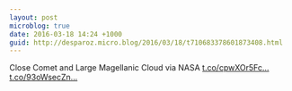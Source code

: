 ```yaml
---
layout: post
microblog: true
date: 2016-03-18 14:24 +1000
guid: http://desparoz.micro.blog/2016/03/18/t710683378601873408.html
---
```

Close Comet and Large Magellanic Cloud via NASA [t.co/cpwXOr5Fc...](https://t.co/cpwXOr5FcP) [t.co/93oWsecZn...](https://t.co/93oWsecZna)
